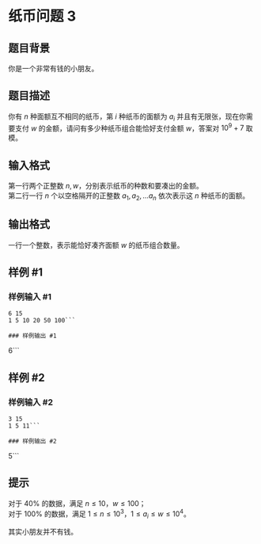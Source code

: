# 纸币问题 3

## 题目背景

你是一个非常有钱的小朋友。

## 题目描述

你有 $n$ 种面额互不相同的纸币，第 $i$ 种纸币的面额为 $a_i$ 并且有无限张，现在你需要支付 $w$ 的金额，请问有多少种纸币组合能恰好支付金额 $w$，答案对 $10^9+7$ 取模。

## 输入格式

第一行两个正整数 $n,w$，分别表示纸币的种数和要凑出的金额。  
第二行一行 $n$ 个以空格隔开的正整数 $a_1, a_2, \dots a_n$ 依次表示这 $n$ 种纸币的面额。

## 输出格式

一行一个整数，表示能恰好凑齐面额 $w$ 的纸币组合数量。

## 样例 #1

### 样例输入 #1
```
6 15
1 5 10 20 50 100```

### 样例输出 #1

```
6```

## 样例 #2

### 样例输入 #2
```
3 15
1 5 11```

### 样例输出 #2

```
5```

## 提示

对于 $40\%$ 的数据，满足 $n\le 10$，$w\le 100$；  
对于 $100\%$ 的数据，满足 $1\le n\le 10^3$，$1\le a_i \le w\le 10^4$。  

其实小朋友并不有钱。

